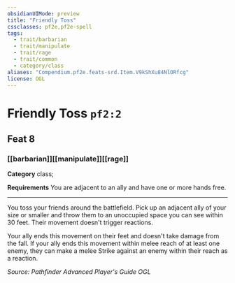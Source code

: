 ```yaml
---
obsidianUIMode: preview
title: "Friendly Toss"
cssclasses: pf2e,pf2e-spell
tags:
  - trait/barbarian
  - trait/manipulate
  - trait/rage
  - trait/common
  - category/class
aliases: "Compendium.pf2e.feats-srd.Item.V9kShXu84NlORfcg"
license: OGL
---
```

# Friendly Toss `pf2:2`
## Feat 8
### [[barbarian]][[manipulate]][[rage]]

**Category** class; 




**Requirements** You are adjacent to an ally and have one or more hands free.

* * *

You toss your friends around the battlefield. Pick up an adjacent ally of your size or smaller and throw them to an unoccupied space you can see within 30 feet. Their movement doesn't trigger reactions.

Your ally ends this movement on their feet and doesn't take damage from the fall. If your ally ends this movement within melee reach of at least one enemy, they can make a melee Strike against an enemy within their reach as a reaction.

*Source: Pathfinder Advanced Player's Guide*
*OGL*